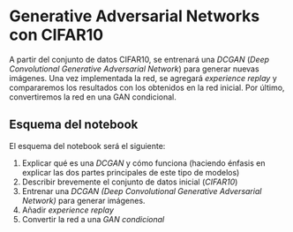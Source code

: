 # Generative Adversarial Networks con CIFAR10
A partir del conjunto de datos CIFAR10, se entrenará una *DCGAN* (*Deep Convolutional Generative Adversarial Network*) para generar nuevas imágenes. Una vez implementada la red, se agregará *experience replay* y compararemos los resultados con los obtenidos en la red inicial. Por último, convertiremos la red en una GAN condicional.


## Esquema del notebook
El esquema del notebook será el siguiente:

1. Explicar qué es una *DCGAN* y cómo funciona (haciendo énfasis en explicar las dos partes principales de este tipo de modelos) 
1. Describir brevemente el conjunto de datos inicial (*CIFAR10*)
1. Entrenar una *DCGAN (Deep Convolutional Generative Adversarial Network)* para generar imágenes.
1. Añadir *experience replay*
1. Convertir la red a una *GAN condicional*
